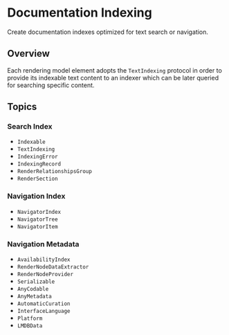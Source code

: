 # Documentation Indexing

Create documentation indexes optimized for text search or navigation.

## Overview

Each rendering model element adopts the ``TextIndexing`` protocol in order to provide its indexable text content to an indexer which can be later queried for searching specific content.

## Topics

### Search Index

- ``Indexable``
- ``TextIndexing``
- ``IndexingError``
- ``IndexingRecord``
- ``RenderRelationshipsGroup``
- ``RenderSection``

### Navigation Index

- ``NavigatorIndex``
- ``NavigatorTree``
- ``NavigatorItem``

### Navigation Metadata

- ``AvailabilityIndex``
- ``RenderNodeDataExtractor``
- ``RenderNodeProvider``
- ``Serializable``
- ``AnyCodable``
- ``AnyMetadata``
- ``AutomaticCuration``
- ``InterfaceLanguage``
- ``Platform``
- ``LMDBData``

<!-- Copyright (c) 2021 Apple Inc and the Swift Project authors. All Rights Reserved. -->
